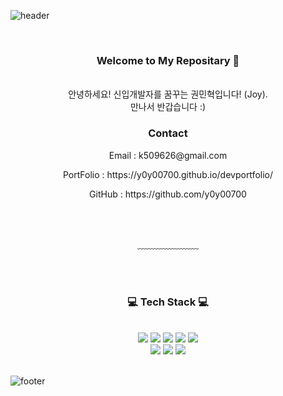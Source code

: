 <!--
**y0y00700/y0y00700** is a ✨ _special_ ✨ repository because its `README.md` (this file) appears on your GitHub profile.

Here are some ideas to get you started:

- 🔭 I’m currently working on ...
- 🌱 I’m currently learning ...
- 👯 I’m looking to collaborate on ...
- 🤔 I’m looking for help with ...
- 💬 Ask me about ...
- 📫 How to reach me: ...
- 😄 Pronouns: ...
- ⚡ Fun fact: ...
-->
![header](https://capsule-render.vercel.app/api?type=waving&&color=gradient&height=100&section=header&fontSize=90)


<div align = "center">

<br/>
<h3>Welcome to My Repositary 🥳</h3><br/>
안녕하세요! 신입개발자를 꿈꾸는 권민혁입니다! (Joy).<br/>
만나서 반갑습니다 :)<br/>
<h3>Contact</h3>
 <p>Email : k509626@gmail.com</p>
 <p>PortFolio : https://y0y00700.github.io/devportfolio/</p>
 <p>GitHub : https://github.com/y0y00700</p>
<br/><br/>

﹏﹏﹏﹏﹏﹏﹏

<br/><br/>
 
<h3>💻 Tech Stack 💻</h3>
 
<br/>

<img src="https://img.shields.io/badge/Python-3776AB?style=flat-square&logo=Python&logoColor=white"/>
<img src="https://img.shields.io/badge/C-A8B9CC?style=flat-square&logo=C&logoColor=white"/>
<img src="https://img.shields.io/badge/HTML-E34F26?style=flat-square&logo=HTML5&logoColor=white"/>
<img src="https://img.shields.io/badge/CSS-1572B6?style=flat-square&logo=CSS3&logoColor=white"/>
<img src="https://img.shields.io/badge/JavaScript-F7DF1E?style=flat-square&logo=JavaScript&logoColor=white"/><br>
<img src="https://img.shields.io/badge/Vue.js-4FC08D?style=flat-square&logo=Vue.js&logoColor=white"/>
<img src="https://img.shields.io/badge/Git-F05032?style=flat-square&logo=Git&logoColor=white"/>
<img src="https://img.shields.io/badge/Spring-F05032/>
<img src="https://img.shields.io/badge-F05032/Jsp/>
</div>

<br/>

![footer](https://capsule-render.vercel.app/api?type=waving&&color=gradient&height=100&section=footer&fontSize=90)

